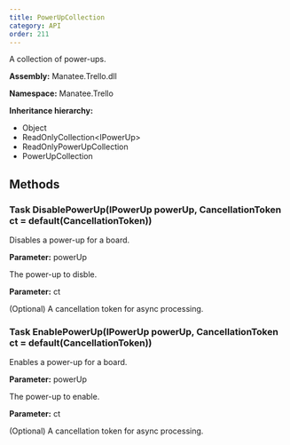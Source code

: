 ```yaml
---
title: PowerUpCollection
category: API
order: 211
---
```


A collection of power-ups.

**Assembly:** Manatee.Trello.dll

**Namespace:** Manatee.Trello

**Inheritance hierarchy:**

- Object
- ReadOnlyCollection&lt;IPowerUp&gt;
- ReadOnlyPowerUpCollection
- PowerUpCollection

## Methods

### Task DisablePowerUp(IPowerUp powerUp, CancellationToken ct = default(CancellationToken))

Disables a power-up for a board.

**Parameter:** powerUp

The power-up to disble.

**Parameter:** ct

(Optional) A cancellation token for async processing.

### Task EnablePowerUp(IPowerUp powerUp, CancellationToken ct = default(CancellationToken))

Enables a power-up for a board.

**Parameter:** powerUp

The power-up to enable.

**Parameter:** ct

(Optional) A cancellation token for async processing.

